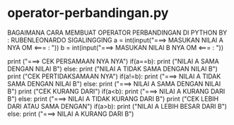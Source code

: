 # operator-perbandingan.py
BAGAIMANA CARA MEMBUAT OPERATOR PERBANDINGAN DI PYTHON
BY : RUBENLEONARDO SIGALINGGING
a = int(input("===> MASUKAN NILAI A NYA OM <=== : "))
b = int(input("===> MASUKAN NILAI B NYA OM <=== : "))

print ("===> CEK PERSAMAAN NYA NYA")
if(a==b):
	print ("NILAI A SAMA DENGAN NILAI B")
else:
	print ("NILAI A TIDAK SAMA DENGAN NILAI B")
print ("CEK PERTIDAKSAMAAN NYA")
if(a!=b):
	print ("===> NILAI A TIDAK SAMA DENGAN NILAI B")
else:
	print ("===> NILAI A SAMA DENGAN NILAI B")
print ("CEK KURANG DARI")
if(a<b):
	print ("===> NILAI A KURANG DARI B")
else:
	print ("===> NILAI A TIDAK KURANG DARI B")
print ("CEK LEBIH DARI ATAU SAMA DENGAN")
if(a>b):
	print ("NILAI A LEBIH BESAR DARI B")
else:
	print ("===> NILAI A KURANG  DARI B")
